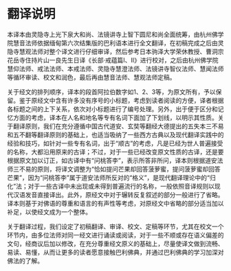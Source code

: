 # 翻译说明
本译本由灵隐寺上光下泉大和尚、法镜讲寺上智下圆尼和尚全面统筹，由杭州佛学院慧音法师依据缅甸第六次结集版的巴利语本进行全文翻译，在初稿完成之后由灵隐寺慧观法师对整个译文进行仔细审译，然后参考日本驹泽大学荣休教授、曹洞宗花岳寺住持片山一良先生日译《长部·戒蕴篇I、II》进行校对，之后由杭州佛学院慧仰法师、戒法法师、本戒法师、灵隐寺慧澄法师、法镜讲寺智仪法师、慧闻法师等循环审读、校文和润色，最后再由慧音法师、慧观法师定稿。

关于经文的排列顺序，译本的段首阿拉伯数字如1、2、3等，为原文所有，予以保留。鉴于原经文中含有许多没有序号的小标题，考虑到读者阅读的方便，译者根据各标题之间的上下关系，依次对小标题进行了编号处理。另外，出于便于区分和记忆方面的考虑，译本在人名和地名等专有名词下面加了下划线，以明示其性质。关于翻译原则，我们在充分遵循中国古代道安、玄奘等翻经大德提出的五失本三不易和五不翻等翻译原则的基础上，也适当吸纳了一些西方古典以及现代翻译实践中的经验和技巧，如针对一些专有名词，出于“顺古”的考虑，凡是已经为世人普遍接受的名称，大都沿用原来的古译；不过，对于一些已经改变原文性质的古译，还是要根据原文加以订正，如古译中有“问桃答李”，表示所答非所问，译本则根据道安法师三不易的原则，将译文调整为“恰如提问芒果却回答菠萝蜜，提问菠萝蜜却回答芒果”，因为“问桃答李”属于道安法师所反对的“格义”，是现代翻译理论中的“归化”法；对于一些古译中未出现或未得到普遍流行的名称，一般依照音译规则以现代汉语发音直接译出。此外，原经文中对于辗转反复叙述的部分一般进行了省略。译本则基于对佛语的尊重和语言的有声性等考虑，对原经文中省略的部分适当加以补足，以使经文成为一个整体。

关于翻译过程，我们设定了初稿翻译、审译、校文、定稿等环节，尤其在校文一个环节内，由多位法师对同一经文进行诵读或阅读，对于一些不顺或存在语义偏差的文句，经商议后加以修改，在充分尊重经文原义的基础上，尽量使译文做到流畅、易读、易懂，从而让更多的读者愿意接触巴利佛典，并通过巴利佛典的学习加深对佛法的了解。

